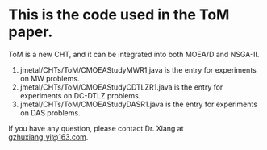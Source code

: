 # This is the code used in the ToM paper.
ToM is a new CHT, and it can be integrated into both MOEA/D and NSGA-II.

1. jmetal/CHTs/ToM/CMOEAStudyMWR1.java is the entry for experiments on MW problems.
2. jmetal/CHTs/ToM/CMOEAStudyCDTLZR1.java  is the entry for experiments on DC-DTLZ problems.
3. jmetal/CHTs/ToM/CMOEAStudyDASR1.java  is the entry for experiments on DAS problems.

If you have any question, please contact Dr. Xiang at gzhuxiang_yi@163.com.
